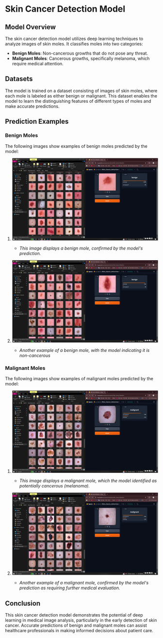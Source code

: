 # Skin Cancer Detection Model

## Model Overview

The skin cancer detection model utilizes deep learning techniques to analyze images of skin moles. It classifies moles into two categories:
- **Benign Moles**: Non-cancerous growths that do not pose any threat.
- **Malignant Moles**: Cancerous growths, specifically melanoma, which require medical attention.

## Datasets

The model is trained on a dataset consisting of images of skin moles, where each mole is labeled as either benign or malignant. This dataset enables the model to learn the distinguishing features of different types of moles and make accurate predictions.

## Prediction Examples

### Benign Moles

The following images show examples of benign moles predicted by the model:

1. ![Benign Mole 1](docs/screenshots/benign1.png)
   - *This image displays a benign mole, confirmed by the model's prediction.*
   
2. ![Benign Mole 2](docs/screenshots/benign2.png)
   - *Another example of a benign mole, with the model indicating it is non-cancerous*

### Malignant Moles

The following images show examples of malignant moles predicted by the model:

1. ![Malignant Mole 1](docs/screenshots/malignant1.png)
   - *This image displays a malignant mole, which the model identified as potentially cancerous (melanoma).*
   
2. ![Malignant Mole 2](docs/screenshots/malignant2.png)
   - *Another example of a malignant mole, confirmed by the model's prediction as requiring further medical evaluation.*

## Conclusion

This skin cancer detection model demonstrates the potential of deep learning in medical image analysis, particularly in the early detection of skin cancer. Accurate predictions of benign and malignant moles can assist healthcare professionals in making informed decisions about patient care.
